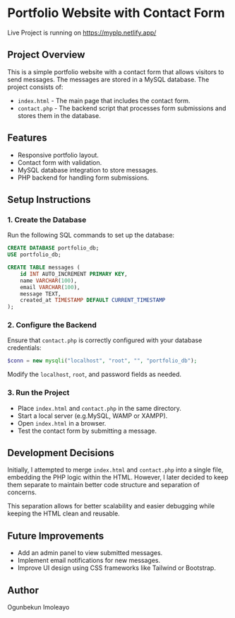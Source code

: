# Portfolio Website with Contact Form  
Live Project is running on
https://myplp.netlify.app/

## Project Overview

This is a simple portfolio website with a contact form that allows visitors to send messages. The messages are stored in a MySQL database. The project consists of:

- `index.html` - The main page that includes the contact form.
- `contact.php` - The backend script that processes form submissions and stores them in the database.

## Features

- Responsive portfolio layout.
- Contact form with validation.
- MySQL database integration to store messages.
- PHP backend for handling form submissions.

## Setup Instructions

### 1. Create the Database

Run the following SQL commands to set up the database:

```sql
CREATE DATABASE portfolio_db;
USE portfolio_db;

CREATE TABLE messages (
    id INT AUTO_INCREMENT PRIMARY KEY,
    name VARCHAR(100),
    email VARCHAR(100),
    message TEXT,
    created_at TIMESTAMP DEFAULT CURRENT_TIMESTAMP
);
```

### 2. Configure the Backend

Ensure that `contact.php` is correctly configured with your database credentials:

```php
$conn = new mysqli("localhost", "root", "", "portfolio_db");
```

Modify the `localhost`, `root`, and password fields as needed.

### 3. Run the Project

- Place `index.html` and `contact.php` in the same directory.
- Start a local server (e.g.MySQL, WAMP or XAMPP).
- Open `index.html` in a browser.
- Test the contact form by submitting a message.

## Development Decisions

Initially, I attempted to merge `index.html` and `contact.php` into a single file, embedding the PHP logic within the HTML. However, I later decided to keep them separate to maintain better code structure and separation of concerns.

This separation allows for better scalability and easier debugging while keeping the HTML clean and reusable.

## Future Improvements

- Add an admin panel to view submitted messages.
- Implement email notifications for new messages.
- Improve UI design using CSS frameworks like Tailwind or Bootstrap.

## Author

Ogunbekun Imoleayo

